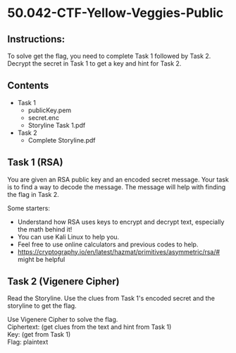 # 50.042-CTF-Yellow-Veggies-Public

## Instructions:

To solve get the flag, you need to complete Task 1 followed by Task 2.  
Decrypt the secret in Task 1 to get a key and hint for Task 2.

## Contents
* Task 1 
    - publicKey.pem
    - secret.enc
    - Storyline Task 1.pdf
* Task 2
    - Complete Storyline.pdf


## Task 1 (RSA)
You are given an RSA public key and an encoded secret message. Your task is to find a way to decode the message. The message will help with finding the flag in Task 2.
 
 Some starters:
* Understand how RSA uses keys to encrypt and decrypt text, especially the math behind it!
* You can use Kali Linux to help you.
* Feel free to use online calculators and previous codes to help.
* https://cryptography.io/en/latest/hazmat/primitives/asymmetric/rsa/# might be helpful

## Task 2 (Vigenere Cipher)
Read the Storyline. Use the clues from Task 1's encoded secret and the storyline to get the flag.  

Use Vigenere Cipher to solve the flag.  
Ciphertext: (get clues from the text and hint from Task 1)  
Key: (get from Task 1)  
Flag: plaintext   